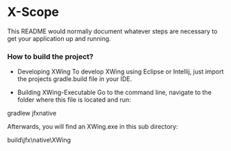 # X-Scope #

This README would normally document whatever steps are necessary to get your application up and running.

### How to build the project? ###

* Developing XWing
To develop XWing using Eclipse or Intellij, just import the projects gradle.build file in your IDE.

* Building XWing-Executable
Go to the command line, navigate to the folder where this file is located and run:

gradlew jfxnative

Afterwards, you will find an XWing.exe in this sub directory:

build\jfx\native\XWing



